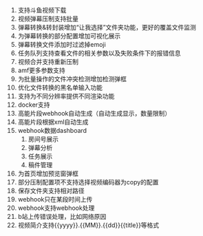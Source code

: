 1. 支持斗鱼视频下载
2. 视频弹幕压制支持批量
   <!-- 3. 增加审核后发送弹幕统计功能 -->
   <!-- 5. srt ai翻译支持，支持ollama -->
3. 弹幕转换&转封装增加“让我选择”文件夹功能，更好的覆盖文件监测
4. 为弹幕转换的部分配置增加可视化展示
5. 弹幕转换文件添加时过滤掉emoji
6. 任务队列支持查看文件的相关参数以及失败条件下的报错信息
7. 视频合并支持重新压制
8. amf更多参数支持
9. 为批量操作的文件冲突检测增加检测弹框
10. 优化文件转换的黑名单输入功能
11. 支持为不同分辨率提供不同渲染功能
12. docker支持
13. 高能片段webhook自动生成（自动生成显示，数量限制）
14. 高能片段根据xml自动生成
15. webhook数据dashboard
    1. 房间号展示
    2. 弹幕分析
    3. 任务展示
    4. 稿件管理
16. 为首页增加预览窗弹框
17. 部分压制配置项不支持选择视频编码器为copy的配置
18. 保存文件夹支持相对路径
19. webhook只在某段时间上传
20. webhook支持webhook处理
21. b站上传错误处理，比如网络原因
22. 视频简介支持{{yyyy}}.{{MM}}.{{dd}}{{title}}等格式
